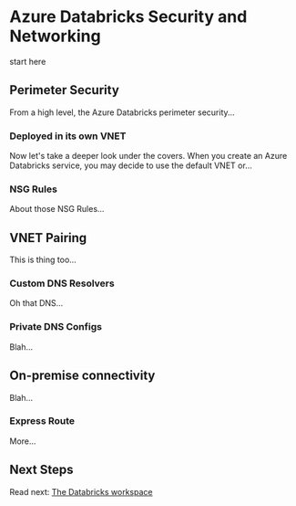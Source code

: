 # Azure Databricks Security and Networking

start here

## Perimeter Security

From a high level, the Azure Databricks perimeter security...

### Deployed in its own VNET

Now let's take a deeper look under the covers. When you create an Azure Databricks service, you may decide to use the default VNET or...

### NSG Rules

About those NSG Rules...

## VNET Pairing

This is thing too...

### Custom DNS Resolvers

Oh that DNS...

### Private DNS Configs

Blah...

## On-premise connectivity

Blah...

### Express Route

More...

## Next Steps

Read next: [The Databricks workspace](../workspace/workspace-overview.md)